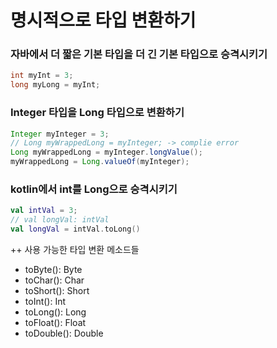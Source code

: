 # 명시적으로 타입 변환하기

### 자바에서 더 짧은 기본 타입을 더 긴 기본 타입으로 승격시키기
```java
int myInt = 3;
long myLong = myInt;
```

### Integer 타입을 Long 타입으로 변환하기
```java
Integer myInteger = 3;
// Long myWrappedLong = myInteger; -> complie error
Long myWrappedLong = myInteger.longValue();
myWrappedLong = Long.valueOf(myInteger);
```

### kotlin에서 int를 Long으로 승격시키기
```kotlin
val intVal = 3;
// val longVal: intVal
val longVal = intVal.toLong()
```

++ 사용 가능한 타입 변환 메소드들

- toByte(): Byte
- toChar(): Char
- toShort(): Short
- toInt(): Int
- toLong(): Long
- toFloat(): Float
- toDouble(): Double